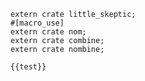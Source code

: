 ```rust,skeptic-root-template
extern crate little_skeptic;
#[macro_use]
extern crate nom;
extern crate combine;
extern crate nombine;
```

```rust,skt-rust
{{test}}
```
